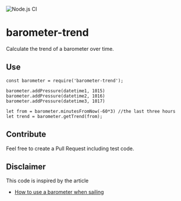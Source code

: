 ![Node.js CI](https://github.com/oyve/barometer-trend/workflows/Node.js%20CI/badge.svg)
# barometer-trend
Calculate the trend of a barometer over time.

## Use

```
const barometer = require('barometer-trend');

barometer.addPressure(datetime1, 1015)
barometer.addPressure(datetime2, 1016)
barometer.addPressure(datetime3, 1017)

let from = barometer.minutesFromNow(-60*3) //the last three hours
let trend = barometer.getTrend(from);
```

## Contribute
Feel free to create a Pull Request including test code.

## Disclaimer
This code is inspired by the article
- [How to use a barometer when sailing](https://www.jollyparrot.co.uk/blog/how-to-use-barometer-when-sailing)